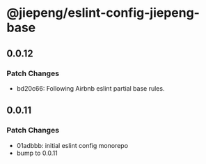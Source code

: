 # @jiepeng/eslint-config-jiepeng-base

## 0.0.12

### Patch Changes

- bd20c66: Following Airbnb eslint partial base rules.

## 0.0.11

### Patch Changes

- 01adbbb: initial eslint config monorepo
- bump to 0.0.11
